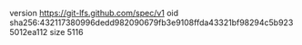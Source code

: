 version https://git-lfs.github.com/spec/v1
oid sha256:432117380996dedd982090679fb3e9108ffda43321bf98294c5b9235012ea112
size 5116
